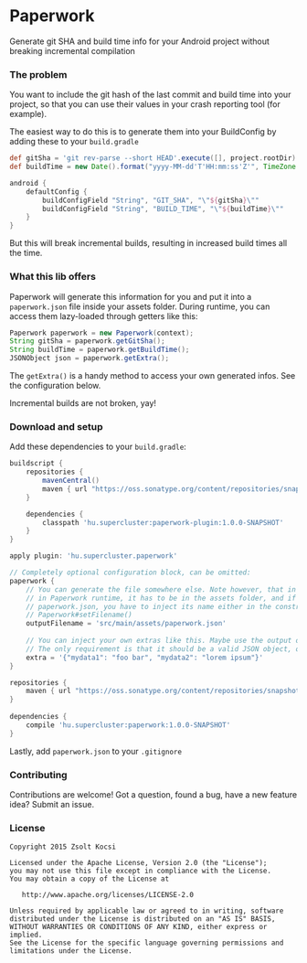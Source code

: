 # Paperwork
Generate git SHA and build time info for your Android project without breaking incremental compilation

### The problem
You want to include the git hash of the last commit and build time into your project, so that you can use their values in your crash reporting tool (for example).

The easiest way to do this is to generate them into your BuildConfig by adding these to your ```build.gradle```

```groovy
def gitSha = 'git rev-parse --short HEAD'.execute([], project.rootDir).text.trim()
def buildTime = new Date().format("yyyy-MM-dd'T'HH:mm:ss'Z'", TimeZone.getTimeZone("UTC"))

android {
    defaultConfig {
        buildConfigField "String", "GIT_SHA", "\"${gitSha}\""
        buildConfigField "String", "BUILD_TIME", "\"${buildTime}\""
    }
}
```

But this will break incremental builds, resulting in increased build times all the time.


### What this lib offers
Paperwork will generate this information for you and put it into a ```paperwork.json``` file inside your assets folder.
During runtime, you can access them lazy-loaded through getters like this:
```java
Paperwork paperwork = new Paperwork(context);
String gitSha = paperwork.getGitSha();
String buildTime = paperwork.getBuildTime();
JSONObject json = paperwork.getExtra();
``` 

The ```getExtra()``` is a handy method to access your own generated infos. See the configuration below.  

Incremental builds are not broken, yay!

### Download and setup
Add these dependencies to your ```build.gradle```:

```groovy
buildscript {
    repositories {
        mavenCentral()
        maven { url "https://oss.sonatype.org/content/repositories/snapshots" }
    }

    dependencies {
        classpath 'hu.supercluster:paperwork-plugin:1.0.0-SNAPSHOT'
    }
}

apply plugin: 'hu.supercluster.paperwork'

// Completely optional configuration block, can be omitted:
paperwork {
    // You can generate the file somewhere else. Note however, that in order for it to be available
    // in Paperwork runtime, it has to be in the assets folder, and if the filename is not
    // paperwork.json, you have to inject its name either in the constructor, or through
    // Paperwork#setFilename()
    outputFilename = 'src/main/assets/paperwork.json'
     
    // You can inject your own extras like this. Maybe use the output of a script here, I don't know.
    // The only requirement is that it should be a valid JSON object, or else horrible things will happen.
    extra = '{"mydata1": "foo bar", "mydata2": "lorem ipsum"}'
}

repositories {
    maven { url "https://oss.sonatype.org/content/repositories/snapshots" }
}
    
dependencies {
    compile 'hu.supercluster:paperwork:1.0.0-SNAPSHOT'
}
```

Lastly, add ```paperwork.json``` to your ```.gitignore``` 


### Contributing

Contributions are welcome! Got a question, found a bug, have a new feature idea? Submit an issue.


### License

    Copyright 2015 Zsolt Kocsi

    Licensed under the Apache License, Version 2.0 (the "License");
    you may not use this file except in compliance with the License.
    You may obtain a copy of the License at

       http://www.apache.org/licenses/LICENSE-2.0

    Unless required by applicable law or agreed to in writing, software
    distributed under the License is distributed on an "AS IS" BASIS,
    WITHOUT WARRANTIES OR CONDITIONS OF ANY KIND, either express or implied.
    See the License for the specific language governing permissions and
    limitations under the License.
